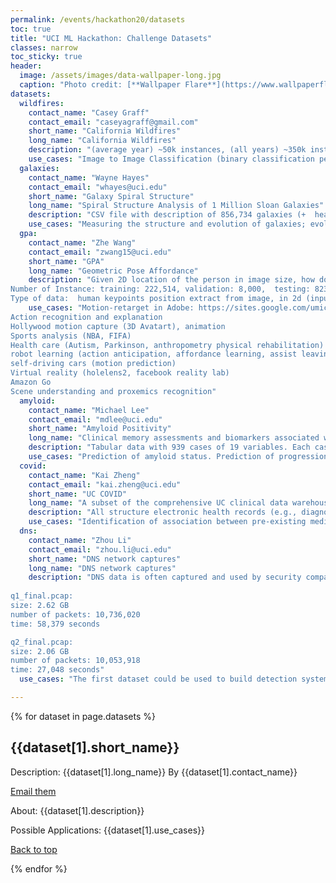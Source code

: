 ```yaml
---
permalink: /events/hackathon20/datasets
toc: true
title: "UCI ML Hackathon: Challenge Datasets"
classes: narrow
toc_sticky: true
header:
  image: /assets/images/data-wallpaper-long.jpg
  caption: "Photo credit: [**Wallpaper Flare**](https://www.wallpaperflare.com/)"
datasets:
  wildfires:
    contact_name: "Casey Graff"  
    contact_email: "caseyagraff@gmail.com"  
    short_name: "California Wildfires"  
    long_name: "California Wildfires"  
    description: "(average year) ~50k instances, (all years) ~350k instances. Each instance is an image with multiple channels, each corresponding to a different feature (ground vegetation, observed fire detection, weather) and the target is a single channel image of the next day's fire detections"
    use_cases: "Image to Image Classification (binary classification per pixel of output image; similar to image segmentation)."
  galaxies:
    contact_name: "Wayne Hayes"  
    contact_email: "whayes@uci.edu"  
    short_name: "Galaxy Spiral Structure"  
    long_name: "Spiral Structure Analysis of 1 Million Sloan Galaxies"  
    description: "CSV file with description of 856,734 galaxies (+  header line), 338 features each"
    use_cases: "Measuring the structure and evolution of galaxies; evolution of the Cosmos at large."
  gpa:
    contact_name: "Zhe Wang"  
    contact_email: "zwang15@uci.edu"  
    short_name: "GPA"  
    long_name: "Geometric Pose Affordance"  
    description: "Given 2D location of the person in image size, how do we get the 3d location of the person in root-relative coordinate (xyz location relative to pelvis joint). 
Number of Instance: training: 222,514, validation: 8,000,  testing: 82378
Type of data:  human keypoints position extract from image, in 2d (input), and 3d (output), also geometry information (multi-layer depth map) extracted from 2d joint location (input)"
    use_cases: "Motion-retarget in Adobe: https://sites.google.com/umich.edu/nik
Action recognition and explanation
Hollywood motion capture (3D Avatart), animation
Sports analysis (NBA, FIFA)
Health care (Autism, Parkinson, anthropometry physical rehabilitation)
robot learning (action anticipation, affordance learning, assist leaving)
self-driving cars (motion prediction)
Virtual reality (holelens2, facebook reality lab)
Amazon Go
Scene understanding and proxemics recognition"
  amyloid:
    contact_name: "Michael Lee"  
    contact_email: "mdlee@uci.edu"  
    short_name: "Amyloid Positivity"  
    long_name: "Clinical memory assessments and biomarkers associated with Alzheimer's Disease and Related Disorders"  
    description: "Tabular data with 939 cases of 19 variables. Each case is a clinical test of a patient. Variables involve demographic information (age, gender, years of education), protocol information (time since baseline test), memory test outcomes (free recall scores, recognition scores), biomarkers (APOE genotype, beta amyloid), and diagnosis of memory impairment (cognitively normal or impaired)"
    use_cases: "Prediction of amyloid status. Prediction of progression to cognitive impairment. Visualization of relationship between memory test performance, biomarkers, and demographics."
  covid:
    contact_name: "Kai Zheng"  
    contact_email: "kai.zheng@uci.edu"  
    short_name: "UC COVID"  
    long_name: "A subset of the comprehensive UC clinical data warehouse pertaining to UC pateints tested for COVID-19 (either positive or negative)"  
    description: "All structure electronic health records (e.g., diagnoses, medications, lab tests and test results) of 30k+ UC patients who were tested for COVID-19"
    use_cases: "Identification of association between pre-existing medical conditions and COVID-19 test results and patient health outcomes."
  dns:
    contact_name: "Zhou Li"  
    contact_email: "zhou.li@uci.edu"  
    short_name: "DNS network captures"  
    long_name: "DNS network captures"  
    description: "DNS data is often captured and used by security companies to find cyber-attacks. There are two pcap files consisting of millions of packets of DNS queries. A portion of them are benign, while others are malicious (e.g., flowing to a domains owned by cyber-attackers). The first one contains various kinds of DNS attacks. The second one contains DNS queries to many algorithm generated domains (Domain generation algorithms, DGA) from various family. DGA domains are often used as rendezvous points linked to command and control servers by malwares.
    
q1_final.pcap:
size: 2.62 GB
number of packets: 10,736,020
time: 58,379 seconds

q2_final.pcap:
size: 2.06 GB
number of packets: 10,053,918
time: 27,048 seconds"
  use_cases: "The first dataset could be used to build detection system to identify various kind of network attacks based on DNS communication patterns. The second dataset could be used to build detection system to detect DGA domains."

---
```


<div id="top"></div>

{% for dataset in page.datasets %}

  <h2 id="{{dataset[0]}}">{{dataset[1].short_name}}</h2>
  Description: {{dataset[1].long_name}}
  By {{dataset[1].contact_name}}
  

  [Email them](mailto:{{dataset[1].contact_email}})

  About: {{dataset[1].description}}
  
  Possible Applications: {{dataset[1].use_cases}}

  [Back to top](#top)

{% endfor %}
